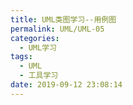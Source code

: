 ```yaml
---
title: UML类图学习--用例图
permalink: UML/UML-05
categories:
  - UML学习
tags:
  - UML
  - 工具学习
date: 2019-09-12 23:08:14
---
```

